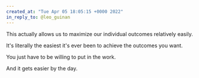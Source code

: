 ```yaml
---
created_at: "Tue Apr 05 18:05:15 +0000 2022"
in_reply_to: @leo_guinan
---
```


This actually allows us to maximize our individual outcomes relatively easily.

It's literally the easiest it's ever been to achieve the outcomes you want.

You just have to be willing to put in the work.

And it gets easier by the day.